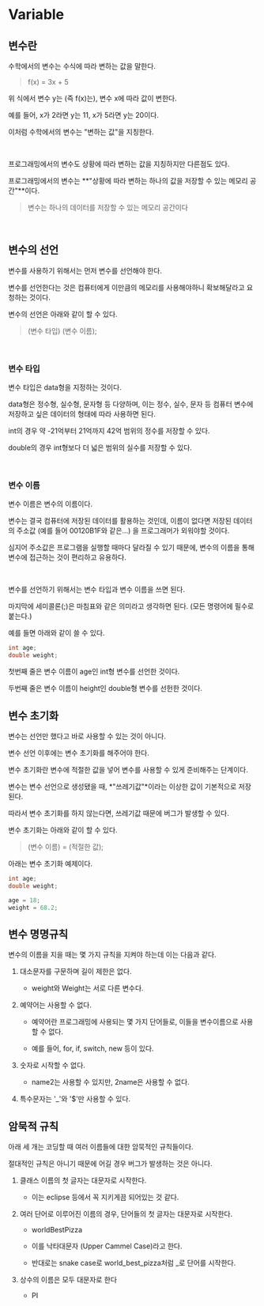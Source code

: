 # Variable

## 변수란

수학에서의 변수는 수식에 따라 변하는 값을 말한다.

> f(x) = 3x + 5

위 식에서 변수 y는 (즉 f(x)는), 변수 x에 따라 값이 변한다.

예를 들어, x가 2라면 y는 11, x가 5라면 y는 20이다.

이처럼 수학에서의 변수는 "변하는 값"을 지칭한다.

<br>

프로그래밍에서의 변수도 상황에 따라 변하는 값을 지칭하지만 다른점도 있다.

프로그래밍에서의 변수는 **"상황에 따라 변하는 하나의 값을 저장할 수 있는 메모리 공간"**이다.

> 변수는 하나의 데이터를 저장할 수 있는 메모리 공간이다

<br>

## 변수의 선언

변수를 사용하기 위해서는 먼저 변수를 선언해야 한다.

변수를 선언한다는 것은 컴퓨터에게 이만큼의 메모리를 사용해야하니 확보해달라고 요청하는 것이다.

변수의 선언은 아래와 같이 할 수 있다.

> (변수 타입) (변수 이름);

<br>

### 변수 타입

변수 타입은 data형을 지정하는 것이다.

data형은 정수형, 실수형, 문자형 등 다양하며, 이는 정수, 실수, 문자 등 컴퓨터 변수에 저장하고 싶은 데이터의 형태에 따라 사용하면 된다.

int의 경우 약 -21억부터 21억까지 42억 범위의 정수를 저장할 수 있다.

double의 경우 int형보다 더 넓은 범위의 실수를 저장할 수 있다.

<br>

### 변수 이름

변수 이름은 변수의 이름이다.

변수는 결국 컴퓨터에 저장된 데이터를 활용하는 것인데, 이름이 없다면 저장된 데이터의 주소값 (예를 들어 00120B1F와 같은...) 을 프로그래머가 외워야할 것이다.

심지어 주소값은 프로그램을 실행할 때마다 달라질 수 있기 때문에, 변수의 이름을 통해 변수에 접근하는 것이 편리하고 유용하다.

<br>

변수를 선언하기 위해서는 변수 타입과 변수 이름을 쓰면 된다.

마지막에 세미콜론(;)은 마침표와 같은 의미라고 생각하면 된다. (모든 명령어에 필수로 붙는다.)

예를 들면 아래와 같이 쓸 수 있다.

``` java
int age;
double weight;
```

첫번째 줄은 변수 이름이 age인 int형 변수를 선언한 것이다.

두번째 줄은 변수 이름이 height인 double형 변수를 선헌한 것이다.

## 변수 초기화

변수는 선언만 했다고 바로 사용할 수 있는 것이 아니다.

변수 선언 이후에는 변수 초기화를 해주어야 한다.

변수 초기화란 변수에 적절한 값을 넣어 변수를 사용할 수 있게 준비해주는 단계이다.

변수는 변수 선언으로 생성됐을 때, *"쓰레기값"*이라는 이상한 값이 기본적으로 저장된다.

따라서 변수 초기화를 하지 않는다면, 쓰레기값 때문에 버그가 발생할 수 있다.

변수 초기화는 아래와 같이 할 수 있다.

> (변수 이름) = (적절한 값);

아래는 변수 초기화 예제이다.

``` java
int age;
double weight;

age = 18;
weight = 68.2;
```

## 변수 명명규칙

변수의 이름을 지을 때는 몇 가지 규칙을 지켜야 하는데 이는 다음과 같다.

1. 대소문자를 구문하며 길이 제한은 없다.

    - weight와 Weight는 서로 다른 변수다.

2. 예약어는 사용할 수 없다.

    - 예약어란 프로그래밍에 사용되는 몇 가지 단어들로, 이들을 변수이름으로 사용할 수 없다.

    - 예를 들어, for, if, switch, new 등이 있다.

3. 숫자로 시작할 수 없다.

    - name2는 사용할 수 있지만, 2name은 사용할 수 없다.

4. 특수문자는 '_'와 '$'만 사용할 수 있다.

## 암묵적 규칙

아래 세 개는 코딩할 때 여러 이름들에 대한 암묵적인 규칙들이다.

절대적인 규칙은 아니기 때문에 어길 경우 버그가 발생하는 것은 아니다.

1. 클래스 이름의 첫 글자는 대문자로 시작한다.

    - 이는 eclipse 등에서 꼭 지키게끔 되어있는 것 같다.

2. 여러 단어로 이루어진 이름의 경우, 단어들의 첫 글자는 대문자로 시작한다.

    - worldBestPizza

    - 이를 낙타대문자 (Upper Cammel Case)라고 한다.

    - 반대로는 snake case로 world_best_pizza처럼 _로 단어를 시작한다.

3. 상수의 이름은 모두 대문자로 한다

    - PI